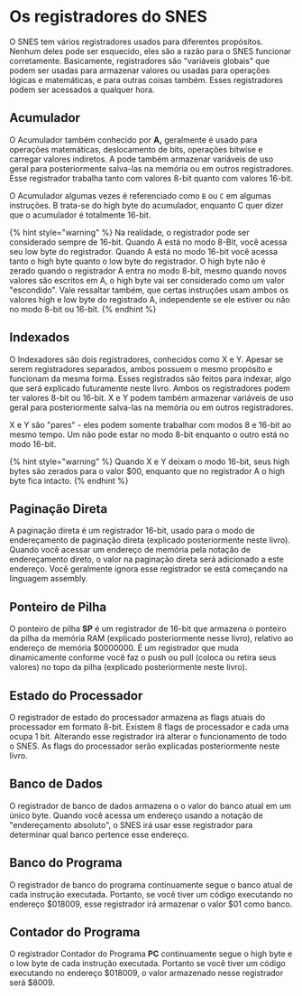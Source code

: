 # Os registradores do SNES

O SNES tem vários registradores usados para diferentes propósitos. Nenhum deles pode ser esquecido, eles são a razão para o SNES funcionar corretamente. Basicamente, registradores são "variáveis globais" que podem ser usadas para armazenar valores ou usadas para operações lógicas e matemáticas, e para outras coisas também. Esses registradores podem ser acessados a qualquer hora.

## Acumulador

O Acumulador também conhecido por **A,** geralmente é usado para operações matemáticas, deslocamento de bits, operações bitwise e carregar valores indiretos. A pode também armazenar variáveis de uso geral para posteriormente salva-las na memória ou em outros registradores. Esse registrador trabalha tanto com valores 8-bit quanto com valores 16-bit.

O Acumulador algumas vezes é referenciado como  `B` ou `C` em algumas instruções. B trata-se do high byte do acumulador, enquanto C quer dizer que o acumulador é totalmente 16-bit.

{% hint style="warning" %}
Na realidade, o registrador pode ser considerado sempre de 16-bit. Quando A está no modo 8-Bit, você acessa seu low byte do registrador. Quando A está no modo 16-bit você acessa tanto o high byte quanto o low byte do registrador. O high byte não é zerado quando o registrador A entra no modo 8-bit, mesmo quando novos valores são escritos em A, o high byte vai ser considerado como um valor "escondido". Vale ressaltar também, que certas instruções usam ambos os valores high e low byte do registrado A, independente se ele estiver ou não no modo 8-bit ou 16-bit.
{% endhint %}

## Indexados

O Indexadores são dois registradores, conhecidos como X e Y. Apesar se serem registradores separados, ambos possuem o mesmo propósito e funcionam da mesma forma. Esses registrados são feitos para indexar, algo que será explicado futuramente neste livro. Ambos os registradores podem ter valores 8-bit ou 16-bit. X e Y podem também armazenar variáveis de uso geral para posteriormente salva-las na memória ou em outros registradores. 

X e Y são "pares" - eles podem somente trabalhar com modos 8 e 16-bit ao mesmo tempo. Um não pode estar no modo 8-bit enquanto o outro está no modo 16-bit.

{% hint style="warning" %}
Quando X e Y deixam o modo 16-bit, seus high bytes são zerados para o valor $00, enquanto que no registrador A o high byte fica intacto.
{% endhint %}

## Paginação Direta

A paginação direta é um registrador 16-bit, usado para o modo de endereçamento de paginação direta \(explicado posteriormente neste livro\). Quando você acessar um endereço de memória pela notação de endereçamento direto, o valor na paginação direta será adicionado a este endereço. Você geralmente ignora esse registrador se está começando na linguagem assembly.

## Ponteiro de Pilha

O ponteiro de pilha **SP** é um registrador de 16-bit que armazena o ponteiro da pilha da memória RAM \(explicado posteriormente nesse livro\), relativo ao endereço de memória $0000000. É um registrador que muda dinamicamente conforme você faz o push ou pull \(coloca ou retira seus valores\) no topo da pilha \(explicado posteriormente neste livro\).

## Estado do Processador

O registrador de estado do processador armazena as flags atuais do processador em formato 8-bit. Existem 8 flags de processador e cada uma ocupa 1 bit. Alterando esse registrador irá alterar o funcionamento de todo o SNES. As flags do processador serão explicadas posteriormente neste livro.

## Banco de Dados

O registrador de banco de dados armazena o o valor do banco atual em um único byte. Quando você acessa um endereço usando a notação de "endereçamento absoluto", o SNES irá usar esse registrador para determinar qual banco pertence esse endereço.

## Banco do Programa

O registrador de banco do programa continuamente segue o banco atual de cada instrução executada. Portanto, se você tiver um código executando no endereço $018009, esse registrador irá armazenar o valor $01 como banco.

## Contador do Programa

O registrador Contador do Programa **PC** continuamente segue o high byte e o low byte de cada instrução executada. Portanto se você tiver um código executando no endereço $018009, o valor armazenado nesse registrador será $8009.

